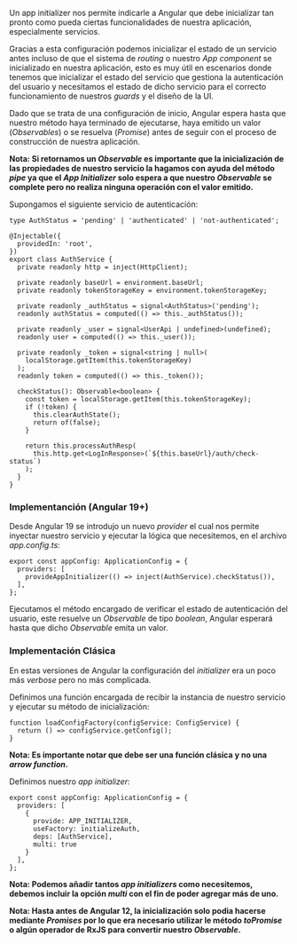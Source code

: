 Un app initializer nos permite indicarle a Angular que debe inicializar tan pronto como pueda ciertas funcionalidades de nuestra aplicación, especialmente servicios.

Gracias a esta configuración podemos inicializar el estado de un servicio antes incluso de que el sistema de *routing* o nuestro *App component* se inicializado en nuestra aplicación, esto es muy útil en escenarios donde tenemos que inicializar el estado del servicio que gestiona la autenticación del usuario y necesitamos el estado de dicho servicio para el correcto funcionamiento de nuestros *guards* y el diseño de la UI.

Dado que se trata de una configuración de inicio, Angular espera hasta que nuestro método haya terminado de ejecutarse, haya emitido un valor (*Observables*) o se resuelva (*Promise*) antes de seguir con el proceso de construcción de nuestra aplicación.

**Nota: Si retornamos un *Observable* es importante que la inicialización de las propiedades de nuestro servicio la hagamos con ayuda del método *pipe* ya que el *App Initializer* solo espera a que nuestro *Observable* se complete pero no realiza ninguna operación con el valor emitido.**

Supongamos el siguiente servicio de autenticación:

```
type AuthStatus = 'pending' | 'authenticated' | 'not-authenticated';

@Injectable({
  providedIn: 'root',
})
export class AuthService {
  private readonly http = inject(HttpClient);

  private readonly baseUrl = environment.baseUrl;
  private readonly tokenStorageKey = environment.tokenStorageKey;

  private readonly _authStatus = signal<AuthStatus>('pending');
  readonly authStatus = computed(() => this._authStatus());

  private readonly _user = signal<UserApi | undefined>(undefined);
  readonly user = computed(() => this._user());

  private readonly _token = signal<string | null>(
    localStorage.getItem(this.tokenStorageKey)
  );
  readonly token = computed(() => this._token());

  checkStatus(): Observable<boolean> {
    const token = localStorage.getItem(this.tokenStorageKey);
    if (!token) {
      this.clearAuthState();
      return of(false);
    }

    return this.processAuthResp(
      this.http.get<LogInResponse>(`${this.baseUrl}/auth/check-status`)
    );
  }
}
```
### Implementanción (Angular 19+)

Desde Angular 19 se introdujo un nuevo *provider* el cual nos permite inyectar nuestro servicio y ejecutar la lógica que necesitemos, en el archivo *app.config.ts*:

```
export const appConfig: ApplicationConfig = {
  providers: [
    provideAppInitializer(() => inject(AuthService).checkStatus()),
  ],
};
```

Ejecutamos el método encargado de verificar el estado de autenticación del usuario, este resuelve un *Observable* de tipo *boolean*, Angular esperará hasta que dicho *Observable* emita un valor.
### Implementación Clásica

En estas versiones de Angular la configuración del *initializer* era un poco más *verbose* pero no más complicada.

Definimos una función encargada de recibir la instancia de nuestro servicio y ejecutar su método de inicialización:

```
function loadConfigFactory(configService: ConfigService) {
  return () => configService.getConfig();
}
```

**Nota: Es importante notar que debe ser una función clásica y no una *arrow function*.**

Definimos nuestro *app initializer*:

```
export const appConfig: ApplicationConfig = {
  providers: [
    {
      provide: APP_INITIALIZER,
      useFactory: initializeAuth,
      deps: [AuthService],
      multi: true
    }
  ],
};
```

**Nota: Podemos añadir tantos *app initializers* como necesitemos, debemos incluir la opción *multi* con el fin de poder agregar más de uno.**

**Nota: Hasta antes de Angular 12, la inicialización solo podia hacerse mediante *Promises* por lo que era necesario utilizar le método *toPromise* o algún operador de RxJS para convertir nuestro *Observable*.**
